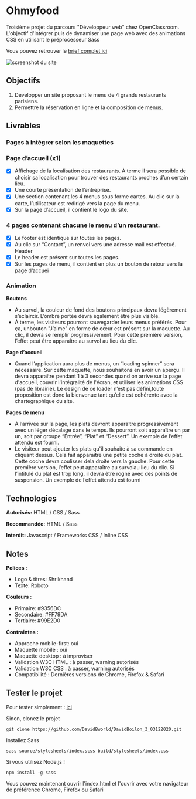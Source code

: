 # Ohmyfood

Troisième projet du parcours "Développeur web" chez OpenClassroom. L'objectif d'intégrer puis de dynamiser une page web avec des animations CSS en utilisant le préprocesseur Sass

Vous pouvez retrouver le [brief complet ici](https://s3-eu-west-1.amazonaws.com/course.oc-static.com/projects/DW_P3/Brief%20cre%CC%81atif%20-%20Ohmyfood!.pdf)

![screenshot du site](./src/img/screenshot.png)

## Objectifs

1. Développer un site proposant le menu de 4 grands restaurants parisiens.
2. Permettre la réservation en ligne et la composition de menus.

## Livrables

### Pages à intégrer selon les maquettes


### Page d’accueil (x1)
- [x] Affichage de la localisation des restaurants. À terme il sera possible de choisir sa
localisation pour trouver des restaurants proches d’un certain lieu.
- [x] Une courte présentation de l’entreprise.
- [x] Une section contenant les 4 menus sous forme cartes. Au clic sur la carte,
l’utilisateur est redirigé vers la page du menu.
- [x] Sur la page d’accueil, il contient le logo du site.

### 4 pages contenant chacune le menu d’un restaurant.
- [x] Le footer est identique sur toutes les pages.
- [x] Au clic sur “Contact”, un renvoi vers une adresse mail est effectué.
Header
- [x] Le header est présent sur toutes les pages.
- [x] Sur les pages de menu, il contient en plus un bouton de retour vers la page d’accuei

### Animation

**Boutons**
- Au survol, la couleur de fond des boutons principaux devra légèrement s’éclaircir. L’ombre portée devra également être plus visible.
- À terme, les visiteurs pourront sauvegarder leurs menus préférés. Pour ça, unbouton "J’aime" en forme de cœur est présent sur la maquette. Au clic, il devra se remplir progressivement. Pour cette première version, l’effet peut être apparaître au survol au lieu du clic.

**Page d’accueil**
- Quand l’application aura plus de menus, un “loading spinner” sera nécessaire. Sur cette maquette, nous souhaitons en avoir un aperçu. Il devra apparaître pendant 1 à 3 secondes quand on arrive sur la page d'accueil, couvrir l'intégralité de l'écran, et utiliser les animations CSS (pas de librairie). Le design de ce loader n’est pas défini,toute proposition est donc la bienvenue tant qu’elle est cohérente avec la chartegraphique du site.

**Pages de menu**
- À l’arrivée sur la page, les plats devront apparaître progressivement avec un léger décalage dans le temps. Ils pourront soit apparaître un par un, soit par groupe “Entrée”, “Plat” et “Dessert”. Un exemple de l’effet attendu est fourni.
- Le visiteur peut ajouter les plats qu'il souhaite à sa commande en cliquant dessus. Cela fait apparaître une petite coche à droite du plat. Cette coche devra coulisser dela droite vers la gauche. Pour cette première version, l’effet peut apparaître au survolau lieu du clic. Si l’intitulé du plat est trop long, il devra être rogné avec des points de suspension. Un exemple de l’effet attendu est fourni

## Technologies

**Autorisés:** HTML / CSS / Sass

**Recommandée:** HTML / Sass

**Interdit:** Javascript / Frameworks CSS / Inline CSS

## Notes

**Polices :**
- Logo & titres: Shrikhand
- Texte: Roboto

**Couleurs :**
- Primaire: #9356DC
- Secondaire: #FF79DA
- Tertiaire: #99E2D0

**Contraintes :**
- Approche mobile-first: oui
- Maquette mobile : oui
- Maquette desktop : à improviser
- Validation W3C HTML : à passer, warning autorisés
- Validation W3C CSS : à passer, warning autorisés
- Compatibilité : Dernières versions de Chrome, Firefox & Safari

## Tester le projet

Pour tester simplement : [ici](https://davidbworld.github.io/DavidBoilon_3_03122020/)

Sinon, clonez le projet
```terminal
git clone https://github.com/DavidBworld/DavidBoilon_3_03122020.git
```
Installez Sass
```terminal
sass source/stylesheets/index.scss build/stylesheets/index.css
```
Si vous utilisez Node.js !
```terminal
npm install -g sass
```
Vous pouvez maintenant ouvrir l'index.html et l'ouvrir avec votre navigateur de préférence Chrome, Firefox ou Safari
